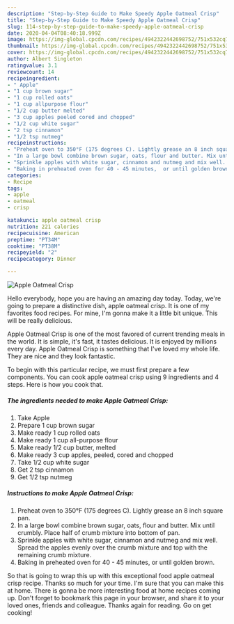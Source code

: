 ```yaml
---
description: "Step-by-Step Guide to Make Speedy Apple Oatmeal Crisp"
title: "Step-by-Step Guide to Make Speedy Apple Oatmeal Crisp"
slug: 114-step-by-step-guide-to-make-speedy-apple-oatmeal-crisp
date: 2020-04-04T08:40:18.999Z
image: https://img-global.cpcdn.com/recipes/4942322442698752/751x532cq70/apple-oatmeal-crisp-recipe-main-photo.jpg
thumbnail: https://img-global.cpcdn.com/recipes/4942322442698752/751x532cq70/apple-oatmeal-crisp-recipe-main-photo.jpg
cover: https://img-global.cpcdn.com/recipes/4942322442698752/751x532cq70/apple-oatmeal-crisp-recipe-main-photo.jpg
author: Albert Singleton
ratingvalue: 3.1
reviewcount: 14
recipeingredient:
- " Apple"
- "1 cup brown sugar"
- "1 cup rolled oats"
- "1 cup allpurpose flour"
- "1/2 cup butter melted"
- "3 cup apples peeled cored and chopped"
- "1/2 cup white sugar"
- "2 tsp cinnamon"
- "1/2 tsp nutmeg"
recipeinstructions:
- "Preheat oven to 350°F (175 degrees C). Lightly grease an 8 inch square pan."
- "In a large bowl combine brown sugar, oats, flour and butter. Mix until crumbly. Place half of crumb mixture into bottom of pan."
- "Sprinkle apples with white sugar, cinnamon and nutmeg and mix well. Spread the apples evenly over the crumb mixture and top with the remaining crumb mixture."
- "Baking in preheated oven for 40 - 45 minutes,  or until golden brown."
categories:
- Recipe
tags:
- apple
- oatmeal
- crisp

katakunci: apple oatmeal crisp 
nutrition: 221 calories
recipecuisine: American
preptime: "PT34M"
cooktime: "PT38M"
recipeyield: "2"
recipecategory: Dinner

---
```



![Apple Oatmeal Crisp](https://img-global.cpcdn.com/recipes/4942322442698752/751x532cq70/apple-oatmeal-crisp-recipe-main-photo.jpg)

Hello everybody, hope you are having an amazing day today. Today, we're going to prepare a distinctive dish, apple oatmeal crisp. It is one of my favorites food recipes. For mine, I'm gonna make it a little bit unique. This will be really delicious.



Apple Oatmeal Crisp is one of the most favored of current trending meals in the world. It is simple, it's fast, it tastes delicious. It is enjoyed by millions every day. Apple Oatmeal Crisp is something that I've loved my whole life. They are nice and they look fantastic.


To begin with this particular recipe, we must first prepare a few components. You can cook apple oatmeal crisp using 9 ingredients and 4 steps. Here is how you cook that.

##### The ingredients needed to make Apple Oatmeal Crisp:

1. Take  Apple
1. Prepare 1 cup brown sugar
1. Make ready 1 cup rolled oats
1. Make ready 1 cup all-purpose flour
1. Make ready 1/2 cup butter, melted
1. Make ready 3 cup apples, peeled, cored and chopped
1. Take 1/2 cup white sugar
1. Get 2 tsp cinnamon
1. Get 1/2 tsp nutmeg




##### Instructions to make Apple Oatmeal Crisp:

1. Preheat oven to 350°F (175 degrees C). Lightly grease an 8 inch square pan.
1. In a large bowl combine brown sugar, oats, flour and butter. Mix until crumbly. Place half of crumb mixture into bottom of pan.
1. Sprinkle apples with white sugar, cinnamon and nutmeg and mix well. Spread the apples evenly over the crumb mixture and top with the remaining crumb mixture.
1. Baking in preheated oven for 40 - 45 minutes,  or until golden brown.




So that is going to wrap this up with this exceptional food apple oatmeal crisp recipe. Thanks so much for your time. I'm sure that you can make this at home. There is gonna be more interesting food at home recipes coming up. Don't forget to bookmark this page in your browser, and share it to your loved ones, friends and colleague. Thanks again for reading. Go on get cooking!
